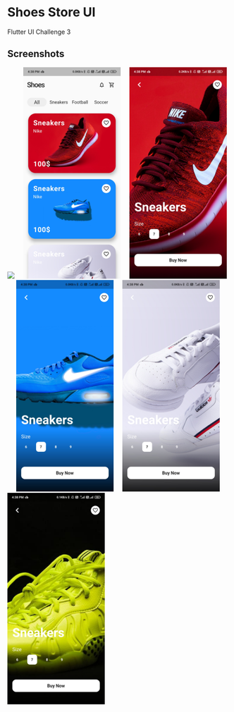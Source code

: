 # Shoes Store UI

Flutter UI Challenge 3

## Screenshots

<img height="480px" src="Screenshots/6.gif">&nbsp;&nbsp;&nbsp;&nbsp;
<img height="480px" src="Screenshots/1.jpg">&nbsp;&nbsp;&nbsp;&nbsp;
<img height="480px" src="Screenshots/2.jpg">&nbsp;&nbsp;&nbsp;&nbsp;
<img height="480px" src="Screenshots/3.jpg">&nbsp;&nbsp;&nbsp;&nbsp;
<img height="480px" src="Screenshots/4.jpg">&nbsp;&nbsp;&nbsp;&nbsp;
<img height="480px" src="Screenshots/5.jpg">&nbsp;&nbsp;&nbsp;&nbsp;
